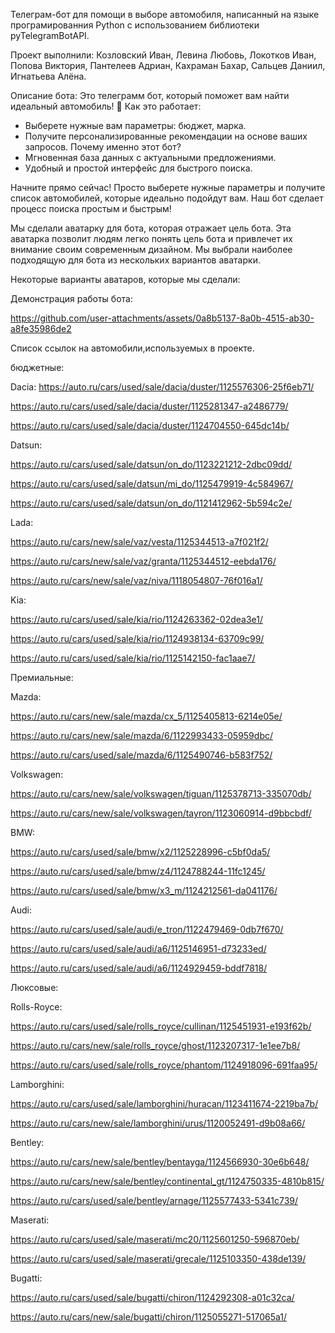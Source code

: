 Телеграм-бот для помощи в выборе автомобиля, написанный на языке програмированния Python с использованием библиотеки pyTelegramBotAPI.

Проект выполнили: Козловский Иван, Левина Любовь, Локотков Иван, Попова Виктория, Пантелеев Адриан, Кахраман Бахар, Сальцев Даниил, Игнатьева Алёна.

Описание бота: 
Это телеграмм бот, который поможет вам найти идеальный автомобиль! 🚗
Как это работает:
- Выберете нужные вам параметры: бюджет, марка.
- Получите персонализированные рекомендации на основе ваших запросов.
Почему именно этот бот?
- Мгновенная база данных с актуальными предложениями.
- Удобный и простой интерфейс для быстрого поиска.

Начните прямо сейчас!
Просто выберете нужные параметры и получите список автомобилей, которые идеально подойдут вам. Наш бот сделает процесс поиска простым и быстрым!

Мы сделали аватарку для бота, которая отражает цель бота. Эта аватарка позволит людям легко понять цель бота и привлечет их внимание своим современным дизайном. Мы выбрали наиболее подходящую для бота из нескольких вариантов аватарки.

Некоторые варианты аватаров, которые мы сделали:



Демонстрация работы бота:

https://github.com/user-attachments/assets/0a8b5137-8a0b-4515-ab30-a8fe35986de2

Список ссылок на автомобили,используемых в проекте.

бюджетные:

Dacia:
https://auto.ru/cars/used/sale/dacia/duster/1125576306-25f6eb71/

https://auto.ru/cars/used/sale/dacia/duster/1125281347-a2486779/

https://auto.ru/cars/used/sale/dacia/duster/1124704550-645dc14b/

Datsun:

https://auto.ru/cars/used/sale/datsun/on_do/1123221212-2dbc09dd/

https://auto.ru/cars/used/sale/datsun/mi_do/1125479919-4c584967/

https://auto.ru/cars/used/sale/datsun/on_do/1121412962-5b594c2e/

Lada:

https://auto.ru/cars/new/sale/vaz/vesta/1125344513-a7f021f2/

https://auto.ru/cars/new/sale/vaz/granta/1125344512-eebda176/

https://auto.ru/cars/new/sale/vaz/niva/1118054807-76f016a1/

Kia:

https://auto.ru/cars/used/sale/kia/rio/1124263362-02dea3e1/

https://auto.ru/cars/used/sale/kia/rio/1124938134-63709c99/

https://auto.ru/cars/used/sale/kia/rio/1125142150-fac1aae7/



Премиальные:

Mazda:

https://auto.ru/cars/new/sale/mazda/cx_5/1125405813-6214e05e/

https://auto.ru/cars/new/sale/mazda/6/1122993433-05959dbc/

https://auto.ru/cars/used/sale/mazda/6/1125490746-b583f752/

Volkswagen:

https://auto.ru/cars/new/sale/volkswagen/tiguan/1125378713-335070db/

https://auto.ru/cars/new/sale/volkswagen/tayron/1123060914-d9bbcbdf/

BMW:

https://auto.ru/cars/used/sale/bmw/x2/1125228996-c5bf0da5/

https://auto.ru/cars/used/sale/bmw/z4/1124788244-11fc1245/

https://auto.ru/cars/used/sale/bmw/x3_m/1124212561-da041176/

Audi:

https://auto.ru/cars/used/sale/audi/e_tron/1122479469-0db7f670/

https://auto.ru/cars/used/sale/audi/a6/1125146951-d73233ed/

https://auto.ru/cars/used/sale/audi/a6/1124929459-bddf7818/



Люксовые:

Rolls-Royce:

https://auto.ru/cars/used/sale/rolls_royce/cullinan/1125451931-e193f62b/

https://auto.ru/cars/new/sale/rolls_royce/ghost/1123207317-1e1ee7b8/

https://auto.ru/cars/used/sale/rolls_royce/phantom/1124918096-691faa95/

Lamborghini:

https://auto.ru/cars/used/sale/lamborghini/huracan/1123411674-2219ba7b/

https://auto.ru/cars/new/sale/lamborghini/urus/1120052491-d9b08a66/

Bentley: 

https://auto.ru/cars/new/sale/bentley/bentayga/1124566930-30e6b648/

https://auto.ru/cars/new/sale/bentley/continental_gt/1124750335-4810b815/

https://auto.ru/cars/used/sale/bentley/arnage/1125577433-5341c739/

Maserati:

https://auto.ru/cars/used/sale/maserati/mc20/1125601250-596870eb/

https://auto.ru/cars/used/sale/maserati/grecale/1125103350-438de139/

Bugatti:

https://auto.ru/cars/used/sale/bugatti/chiron/1124292308-a01c32ca/

https://auto.ru/cars/new/sale/bugatti/chiron/1125055271-517065a1/
